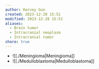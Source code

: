 ```yaml
---
author: Harvey Guo
created: 2023-12-28 15:51
modified: 2023-12-28 15:51
aliases:
  - Brain tumor
  - Intracranial neoplasm
  - Intracranial tumor
share: true
---
```


- ![[./Meningioma|Meningioma]]
- ![[./Medulloblastoma|Medulloblastoma]]


